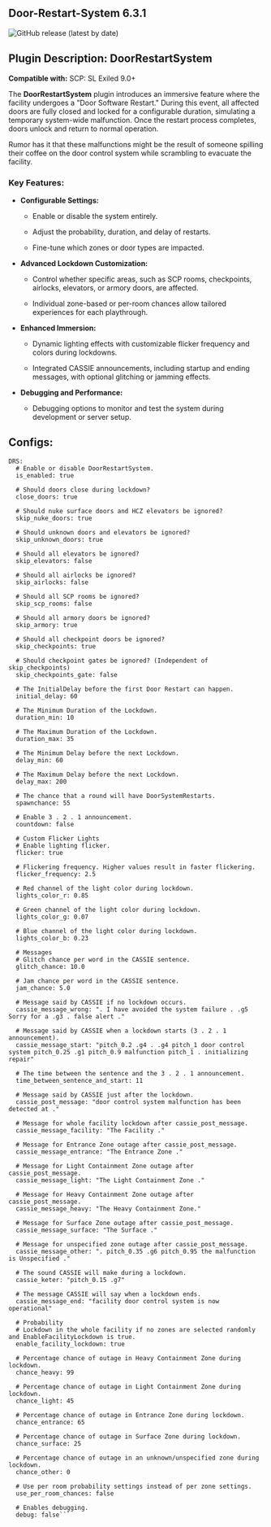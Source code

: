 ## Door-Restart-System 6.3.1
![GitHub release (latest by date)](https://img.shields.io/github/downloads/gamekuchen/DoorRestartSystem/v6.3.1/total?style=for-the-badge)

## Plugin Description: DoorRestartSystem

**Compatible with:** SCP: SL Exiled 9.0+

The **DoorRestartSystem** plugin introduces an immersive feature where the facility undergoes a "Door Software Restart." During this event, all affected doors are fully closed and locked for a configurable duration, simulating a temporary system-wide malfunction. Once the restart process completes, doors unlock and return to normal operation.

Rumor has it that these malfunctions might be the result of someone spilling their coffee on the door control system while scrambling to evacuate the facility.

### Key Features:

-   **Configurable Settings:**
    
    -   Enable or disable the system entirely.
        
    -   Adjust the probability, duration, and delay of restarts.
        
    -   Fine-tune which zones or door types are impacted.
        
-   **Advanced Lockdown Customization:**
    
    -   Control whether specific areas, such as SCP rooms, checkpoints, airlocks, elevators, or armory doors, are affected.
        
    -   Individual zone-based or per-room chances allow tailored experiences for each playthrough.
        
-   **Enhanced Immersion:**
    
    -   Dynamic lighting effects with customizable flicker frequency and colors during lockdowns.
        
    -   Integrated CASSIE announcements, including startup and ending messages, with optional glitching or jamming effects.
        
-   **Debugging and Performance:**
    
    -   Debugging options to monitor and test the system during development or server setup.

## Configs:
```
DRS:
  # Enable or disable DoorRestartSystem.
  is_enabled: true

  # Should doors close during lockdown?
  close_doors: true

  # Should nuke surface doors and HCZ elevators be ignored?
  skip_nuke_doors: true

  # Should unknown doors and elevators be ignored?
  skip_unknown_doors: true

  # Should all elevators be ignored?
  skip_elevators: false

  # Should all airlocks be ignored?
  skip_airlocks: false

  # Should all SCP rooms be ignored?
  skip_scp_rooms: false

  # Should all armory doors be ignored?
  skip_armory: true

  # Should all checkpoint doors be ignored?
  skip_checkpoints: true

  # Should checkpoint gates be ignored? (Independent of skip_checkpoints)
  skip_checkpoints_gate: false

  # The InitialDelay before the first Door Restart can happen.
  initial_delay: 60

  # The Minimum Duration of the Lockdown.
  duration_min: 10

  # The Maximum Duration of the Lockdown.
  duration_max: 35

  # The Minimum Delay before the next Lockdown.
  delay_min: 60

  # The Maximum Delay before the next Lockdown.
  delay_max: 200

  # The chance that a round will have DoorSystemRestarts.
  spawnchance: 55

  # Enable 3 . 2 . 1 announcement.
  countdown: false

  # Custom Flicker Lights
  # Enable lighting flicker.
  flicker: true

  # Flickering frequency. Higher values result in faster flickering.
  flicker_frequency: 2.5

  # Red channel of the light color during lockdown.
  lights_color_r: 0.85

  # Green channel of the light color during lockdown.
  lights_color_g: 0.07

  # Blue channel of the light color during lockdown.
  lights_color_b: 0.23

  # Messages
  # Glitch chance per word in the CASSIE sentence.
  glitch_chance: 10.0

  # Jam chance per word in the CASSIE sentence.
  jam_chance: 5.0

  # Message said by CASSIE if no lockdown occurs.
  cassie_message_wrong: ". I have avoided the system failure . .g5 Sorry for a .g3 . false alert ."

  # Message said by CASSIE when a lockdown starts (3 . 2 . 1 announcement).
  cassie_message_start: "pitch_0.2 .g4 . .g4 pitch_1 door control system pitch_0.25 .g1 pitch_0.9 malfunction pitch_1 . initializing repair"

  # The time between the sentence and the 3 . 2 . 1 announcement.
  time_between_sentence_and_start: 11

  # Message said by CASSIE just after the lockdown.
  cassie_post_message: "door control system malfunction has been detected at ."

  # Message for whole facility lockdown after cassie_post_message.
  cassie_message_facility: "The Facility ."

  # Message for Entrance Zone outage after cassie_post_message.
  cassie_message_entrance: "The Entrance Zone ."

  # Message for Light Containment Zone outage after cassie_post_message.
  cassie_message_light: "The Light Containment Zone ."

  # Message for Heavy Containment Zone outage after cassie_post_message.
  cassie_message_heavy: "The Heavy Containment Zone."

  # Message for Surface Zone outage after cassie_post_message.
  cassie_message_surface: "The Surface ."

  # Message for unspecified zone outage after cassie_post_message.
  cassie_message_other: ". pitch_0.35 .g6 pitch_0.95 the malfunction is Unspecified ."

  # The sound CASSIE will make during a lockdown.
  cassie_keter: "pitch_0.15 .g7"

  # The message CASSIE will say when a lockdown ends.
  cassie_message_end: "facility door control system is now operational"

  # Probability
  # Lockdown in the whole facility if no zones are selected randomly and EnableFacilityLockdown is true.
  enable_facility_lockdown: true

  # Percentage chance of outage in Heavy Containment Zone during lockdown.
  chance_heavy: 99

  # Percentage chance of outage in Light Containment Zone during lockdown.
  chance_light: 45

  # Percentage chance of outage in Entrance Zone during lockdown.
  chance_entrance: 65

  # Percentage chance of outage in Surface Zone during lockdown.
  chance_surface: 25

  # Percentage chance of outage in an unknown/unspecified zone during lockdown.
  chance_other: 0

  # Use per room probability settings instead of per zone settings.
  use_per_room_chances: false

  # Enables debugging.
  debug: false```


